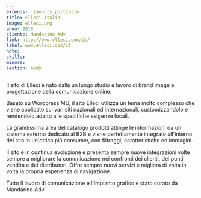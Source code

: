 ```yaml
---
extends: _layouts.portfolio
title: Elleci Italia
image: elleci.png
anno: 2018
cliente: Mandarino Adv
link: http://www.elleci.com/it/
label: www.elleci.com/it
note: 
skills: 
minore: 
section: body
---
```


Il sito di Elleci è nato dalla un lungo studio e lavoro di brand image e progettazione della comunicazione online.

Basato su Wordpress MU, il sito Elleci utilizza un tema molto complesso che viene applicato sui vari siti nazionali ed internazionali, customizzandolo e rendendolo adatto alle specifiche esigenze locali.

La grandissima area del catalogo prodotti attinge le informazioni da un sistema esterno dedicato al B2B e viene perfettamente integrato all'interno del sito in un'ottica più consumer, con filtraggi, caratteristiche ed immagini.

Il sito è in continua evoluzione e presenta sempre nuove integrazioni volte sempre a migliorare la comunicazione nei confronti dei clienti, dei punti vendita e dei distributori. Offre sempre nuovi servizi e migliora di volta in volta la propria esperienza di navigazione.

Tutto il lavoro di comunicazione e l'impianto grafico è stato curato da Mandarino Adv.